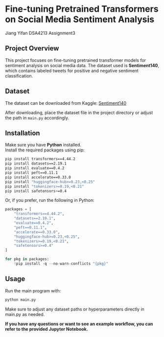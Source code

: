 # Fine-tuning Pretrained Transformers on Social Media Sentiment Analysis
Jiang Yifan DSA4213 Assignment3

## Project Overview
This project focuses on fine-tuning pretrained transformer models for sentiment analysis on social media data. The dataset used is **Sentiment140**, which contains labeled tweets for positive and negative sentiment classification.

## Dataset
The dataset can be downloaded from Kaggle: [Sentiment140](https://www.kaggle.com/datasets/kazanova/sentiment140)

After downloading, place the dataset file in the project directory or adjust the path in `main.py` accordingly.

## Installation

Make sure you have **Python** installed.  
Install the required packages using pip:

```bash
pip install transformers==4.44.2
pip install datasets==2.19.1
pip install evaluate==0.4.2
pip install peft==0.11.1
pip install accelerate==0.33.0
pip install "huggingface-hub>=0.23,<0.25"
pip install "tokenizers>=0.19,<0.21"
pip install safetensors>=0.4
```
Or, if you prefer, run the following in Python:
```Python
packages = [
    "transformers==4.44.2",
    "datasets==2.19.1",
    "evaluate==0.4.2",
    "peft==0.11.1",
    "accelerate==0.33.0",
    "huggingface-hub>=0.23,<0.25",
    "tokenizers>=0.19,<0.21",
    "safetensors>=0.4"
]

for pkg in packages:
    !pip install -q --no-warn-conflicts "{pkg}"
```

## Usage

Run the main program with:

```bash
python main.py
```

Make sure to adjust any dataset paths or hyperparameters directly in main.py as needed.

**If you have any questions or want to see an example workflow, you can refer to the provided Jupyter Notebook.**
